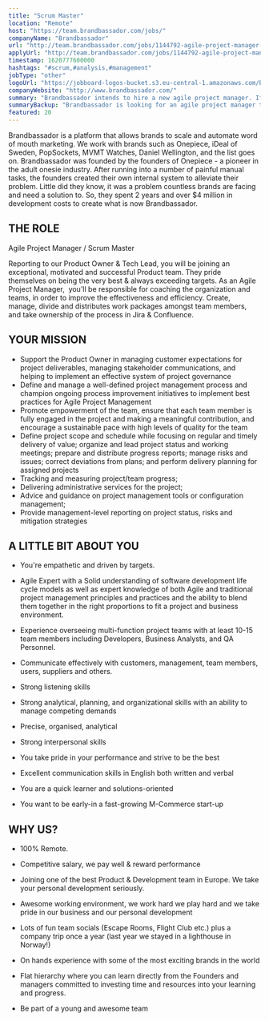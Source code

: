 ```yaml
---
title: "Scrum Master"
location: "Remote"
host: "https://team.brandbassador.com/jobs/"
companyName: "Brandbassador"
url: "http://team.brandbassador.com/jobs/1144792-agile-project-manager-scrum-master"
applyUrl: "http://team.brandbassador.com/jobs/1144792-agile-project-manager-scrum-master/applications/new?"
timestamp: 1620777600000
hashtags: "#scrum,#analysis,#management"
jobType: "other"
logoUrl: "https://jobboard-logos-bucket.s3.eu-central-1.amazonaws.com/brandbassador"
companyWebsite: "http://www.brandbassador.com/"
summary: "Brandbassador intends to hire a new agile project manager. If you have 2 years and over $4 million in development costs to create what is now Brandbassador, consider applying."
summaryBackup: "Brandbassador is looking for an agile project manager that has experience in: #scrum, #branding, #analysis."
featured: 20
---
```


Brandbassador is a platform that allows brands to scale and automate word of mouth marketing. We work with brands such as Onepiece, iDeal of Sweden, PopSockets, MVMT Watches, Daniel Wellington, and the list goes on. Brandbassador was founded by the founders of Onepiece - a pioneer in the adult onesie industry. After running into a number of painful manual tasks, the founders created their own internal system to alleviate their problem. Little did they know, it was a problem countless brands are facing and need a solution to. So, they spent 2 years and over $4 million in development costs to create what is now Brandbassador.

## THE ROLE

Agile Project Manager / Scrum Master

Reporting to our Product Owner & Tech Lead, you will be joining an exceptional, motivated and successful Product team. They pride themselves on being the very best & always exceeding targets. As an Agile Project Manager,  you'll be responsible for coaching the organization and teams, in order to improve the effectiveness and efficiency. Create, manage, divide and distributes work packages amongst team members, and take ownership of the process in Jira & Confluence.

## YOUR MISSION

*   Support the Product Owner in managing customer expectations for project deliverables, managing stakeholder communications, and helping to implement an effective system of project governance
*   Define and manage a well-defined project management process and champion ongoing process improvement initiatives to implement best practices for Agile Project Management
*   Promote empowerment of the team, ensure that each team member is fully engaged in the project and making a meaningful contribution, and encourage a sustainable pace with high levels of quality for the team
*   Define project scope and schedule while focusing on regular and timely delivery of value; organize and lead project status and working meetings; prepare and distribute progress reports; manage risks and issues; correct deviations from plans; and perform delivery planning for assigned projects
*   Tracking and measuring project/team progress;
*   Delivering administrative services for the project;
*   Advice and guidance on project management tools or configuration management;
*   Provide management-level reporting on project status, risks and mitigation strategies

## A LITTLE BIT ABOUT YOU

*   You're empathetic and driven by targets.
*   Agile Expert with a Solid understanding of software development life cycle models as well as expert knowledge of both Agile and traditional project management principles and practices and the ability to blend them together in the right proportions to fit a project and business environment.

*   Experience overseeing multi-function project teams with at least 10-15 team members including Developers, Business Analysts, and QA Personnel.
*   Communicate effectively with customers, management, team members, users, suppliers and others.
*   Strong listening skills
*   Strong analytical, planning, and organizational skills with an ability to manage competing demands
*   Precise, organised, analytical
*   Strong interpersonal skills
*   You take pride in your performance and strive to be the best
*   Excellent communication skills in English both written and verbal
*   You are a quick learner and solutions-oriented
*   You want to be early-in a fast-growing M-Commerce start-up

## WHY US?

*   100% Remote.

*   Competitive salary, we pay well & reward performance
*   Joining one of the best Product & Development team in Europe. We take your personal development seriously.

*   Awesome working environment, we work hard we play hard and we take pride in our business and our personal development

*   Lots of fun team socials (Escape Rooms, Flight Club etc.) plus a company trip once a year (last year we stayed in a lighthouse in Norway!) 
*   On hands experience with some of the most exciting brands in the world
*   Flat hierarchy where you can learn directly from the Founders and managers committed to investing time and resources into your learning and progress.
*   Be part of a young and awesome team

